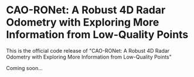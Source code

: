 # CAO-RONet: A Robust 4D Radar Odometry with Exploring More Information from Low-Quality Points

This is the official code release of "CAO-RONet: A Robust 4D Radar Odometry with Exploring More Information from Low-Quality Points"

Coming soon...
